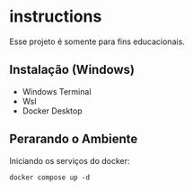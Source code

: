# instructions
 
Esse projeto é somente para fins educacionais.

## Instalação (Windows)

- Windows Terminal
- Wsl
- Docker Desktop


## Perarando o Ambiente

Iniciando os serviços do docker:
```
docker compose up -d
```
